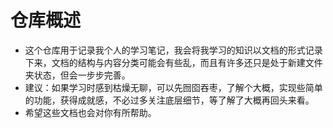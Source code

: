 # 仓库概述
- 这个仓库用于记录我个人的学习笔记，我会将我学习的知识以文档的形式记录下来，文档的结构与内容分类可能会有些乱，而且有许多还只是处于新建文件夹状态，但会一步步完善。
- 建议：如果学习时感到枯燥无聊，可以先囫囵吞枣，了解个大概，实现些简单的功能，获得成就感，不必过多关注底层细节，等了解了大概再回头来看。
- 希望这些文档也会对你有所帮助。